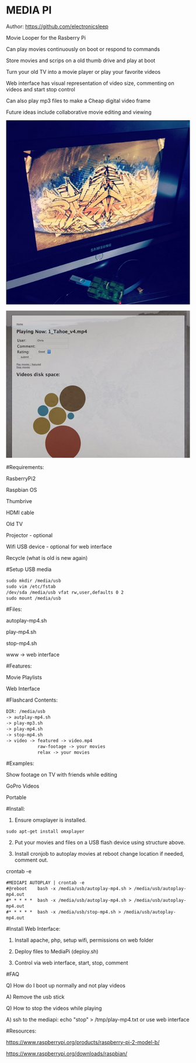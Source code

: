 MEDIA PI
========

Author: https://github.com/electronicsleep

Movie Looper for the Rasberry Pi

Can play movies continuously on boot or respond to commands

Store movies and scrips on a old thumb drive and play at boot

Turn your old TV into a movie player or play your favorite videos

Web interface has visual representation of video size, commenting on videos and start stop control

Can also play mp3 files to make a Cheap digital video frame

Future ideas include collaborative movie editing and viewing

![Alt text](screenshot.jpg?raw=true "ScreenShot")

![Alt text](screenshot-web.jpg?raw=true "ScreenShot Web Interface")

#Requirements:

RasberryPi2

Raspbian OS

Thumbrive

HDMI cable

Old TV

Projector - optional

Wifi USB device - optional for web interface

Recycle (what is old is new again)


#Setup USB media

```
sudo mkdir /media/usb
sudo vim /etc/fstab
/dev/sda /media/usb vfat rw,user,defaults 0 2
sudo mount /media/usb
```

#Files:

autoplay-mp4.sh

play-mp4.sh

stop-mp4.sh

www -> web interface

#Features:

Movie Playlists

Web Interface

#Flashcard Contents:

```
DIR: /media/usb
-> autplay-mp4.sh
-> play-mp3.sh
-> play-mp4.sh
-> stop-mp4.sh
-> video -> featured -> video.mp4
            raw-footage -> your movies
            relax -> your movies
```

#Examples:

Show footage on TV with friends while editing

GoPro Videos

Portable

#Install:

1. Ensure omxplayer is installed.

```
sudo apt-get install omxplayer
```

2. Put your movies and files on a USB flash device using structure above.

3. Install cronjob to autoplay movies at reboot change location if needed, comment out.

crontab -e

```
#MEDIAPI AUTOPLAY | crontab -e
#@reboot    bash -x /media/usb/autoplay-mp4.sh > /media/usb/autoplay-mp4.out 
#* * * * *  bash -x /media/usb/autoplay-mp4.sh > /media/usb/autoplay-mp4.out 
#* * * * *  bash -x /media/usb/stop-mp4.sh > /media/usb/autoplay-mp4.out 
```

#Install Web Interface:

1. Install apache, php, setup wifi, permissions on web folder

2. Deploy files to MediaPi (deploy.sh)

3. Control via web interface, start, stop, comment

#FAQ

Q) How do I boot up normally and not play videos

A) Remove the usb stick

Q) How to stop the videos while playing

A) ssh to the mediapi: echo "stop" > /tmp/play-mp4.txt or use web interface

#Resources:

https://www.raspberrypi.org/products/raspberry-pi-2-model-b/

https://www.raspberrypi.org/downloads/raspbian/
